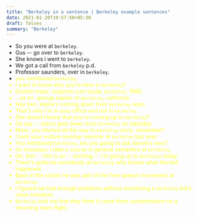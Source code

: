 ```yaml
---
title: "Berkeley in a sentence | Berkeley example sentences"
date: 2021-01-20T19:57:50+05:30
draft: falses
summary: "Berkeley"
---
```

- So you were at `berkeley`.
- Gus -- go over to `berkeley`.
- She knows i went to `berkeley`.
- We got a call from `berkeley` p.d.
- Professor saunders, over in `berkeley`.
- <font color=#ffff2d>you mentioned `berkeley`.
- I want to know why you're here in `berkeley`?
- Double major, magnum cum laude, `berkeley`, 1980.
- ...as mr. george kaplan of `berkeley`, california.
- Hey ben, elaine's coming down from `berkeley` soon.
- That's why i'm in your office and not in `berkeley`.
- She doesn't know that you're coming up to `berkeley`?
- Oh say -- elaine gets down from `berkeley` on saturday.
- Mom, you hitched all the way to `berkeley` once, remember?
- I took your vulture seminar seminar at `berkeley` last year.
- You mentioned `berkeley`, are you going to ask danvers next?
- On tuesdays, i take a course in general semantics at `berkeley`.
- Oh, ben -- this is so -- exciting -- i'm going up to `berkeley` today.
- There's gotta be somebody at `berkeley` who knows what the hell happened.
- Back in the sixties he was part of the free speech movement at `berkeley`.
- I figured we had enough problems without monitoring a `berkeley` kid's class schedule.
- `Berkeley` told me that they think it came from contamination on a returning mars flight.
                 
